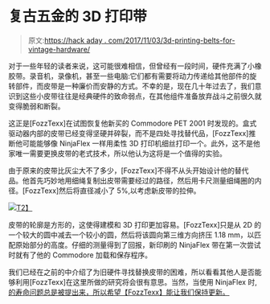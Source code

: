# 复古五金的 3D 打印带

> 原文:[https://hack aday . com/2017/11/03/3d-printing-belts-for-vintage-hardware/](https://hackaday.com/2017/11/03/3d-printing-belts-for-vintage-hardware/)

对于一些年轻的读者来说，这可能很难相信，但曾经有一段时间，硬件充满了小橡胶带。录音机，录像机，甚至一些电脑:它们都有需要将动力传递给其他部件的旋转部件，而皮带是一种廉价而安静的方式。不幸的是，现在几十年过去了，我们意识到这些小皮带往往是经典硬件的致命弱点，在其他组件准备放弃战斗之前很久就变得脆弱和断裂。

这正是[FozzTexx]在试图恢复他新买的 Commodore PET 2001 时发现的。盒式驱动器内部的皮带已经变得坚硬并碎裂，而不是四处寻找替代品，[FozzTexx]推断他可能能够像 NinjaFlex 一样用柔性 3D 打印机细丝打印一个。此外，这不是他家唯一需要更换皮带的老式技术，所以他认为这将是一个值得的实验。

由于原来的皮带比灰尘大不了多少，[FozzTexx]不得不从头开始设计他的替代品。他首先巧妙地用细绳复制出皮带需要经过的路径，然后用卡尺测量细绳圈的内径。[FozzTexx]然后将直径减小了 5%,以考虑新皮带的拉伸。

[![](../Images/bddd2dfcd0eb9abd0425c6e54cf85387.png)T2】](https://hackaday.com/wp-content/uploads/2017/11/3dbelt_detail.jpg)

皮带的轮廓是方形的，这使得建模和 3D 打印更加容易。[FozzTexx]只是从 2D 的一个较大的圆中减去一个较小的圆，然后将该圆向第三维方向挤压 1.18 mm，以匹配原始部分的高度。仔细的测量得到了回报，新印刷的 NinjaFlex 带在第一次尝试时就有了他的 Commodore 加载和保存程序。

我们已经在之前的中介绍了为旧硬件寻找替换皮带的困难，所以看看其他人是否能够利用[FozzTexx]在这里所做的研究将会很有意思。当然，当使用 NinjaFlex 时,[的寿命问题总是被提出来，所以希望【FozzTexx】能让我们保持更新。](https://hackaday.com/2016/09/14/3d-printed-door-latch-has-one-moving-part-itself/)